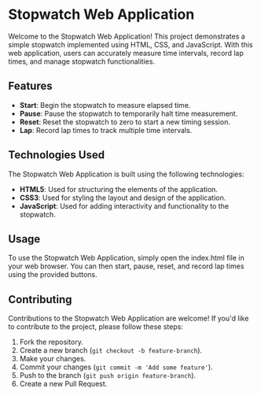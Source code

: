 # Stopwatch Web Application

Welcome to the Stopwatch Web Application! This project demonstrates a simple stopwatch implemented using HTML, CSS, and JavaScript. With this web application, users can accurately measure time intervals, record lap times, and manage stopwatch functionalities.

## Features

- **Start**: Begin the stopwatch to measure elapsed time.
- **Pause**: Pause the stopwatch to temporarily halt time measurement.
- **Reset**: Reset the stopwatch to zero to start a new timing session.
- **Lap**: Record lap times to track multiple time intervals.

## Technologies Used

The Stopwatch Web Application is built using the following technologies:

- **HTML5**: Used for structuring the elements of the application.
- **CSS3**: Used for styling the layout and design of the application.
- **JavaScript**: Used for adding interactivity and functionality to the stopwatch.

## Usage

To use the Stopwatch Web Application, simply open the index.html file in your web browser. You can then start, pause, reset, and record lap times using the provided buttons.

## Contributing

Contributions to the Stopwatch Web Application are welcome! If you'd like to contribute to the project, please follow these steps:

1. Fork the repository.
2. Create a new branch (`git checkout -b feature-branch`).
3. Make your changes.
4. Commit your changes (`git commit -m 'Add some feature'`).
5. Push to the branch (`git push origin feature-branch`).
6. Create a new Pull Request.

